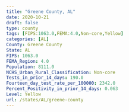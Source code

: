 ```yaml
---
title: "Greene County, AL"
date: 2020-10-21
draft: false
type: county
tags: [FIPS:1063.0,FEMA:4.0,Non-core,Yellow]
categories: [AL]
County: Greene County
State: AL
FIPS: 1063.0
FEMA_Region: 4.0
Population: 8111.0
NCHS_Urban_Rural_Classification: Non-core
Tests_in_prior_14_days: 190.0
Fourteen_day_test_rate_per_100000: 2342.0
Percent_Positivity_in_prior_14_days: 0.063
Level: Yellow
url: /states/AL/greene-county
---
```



